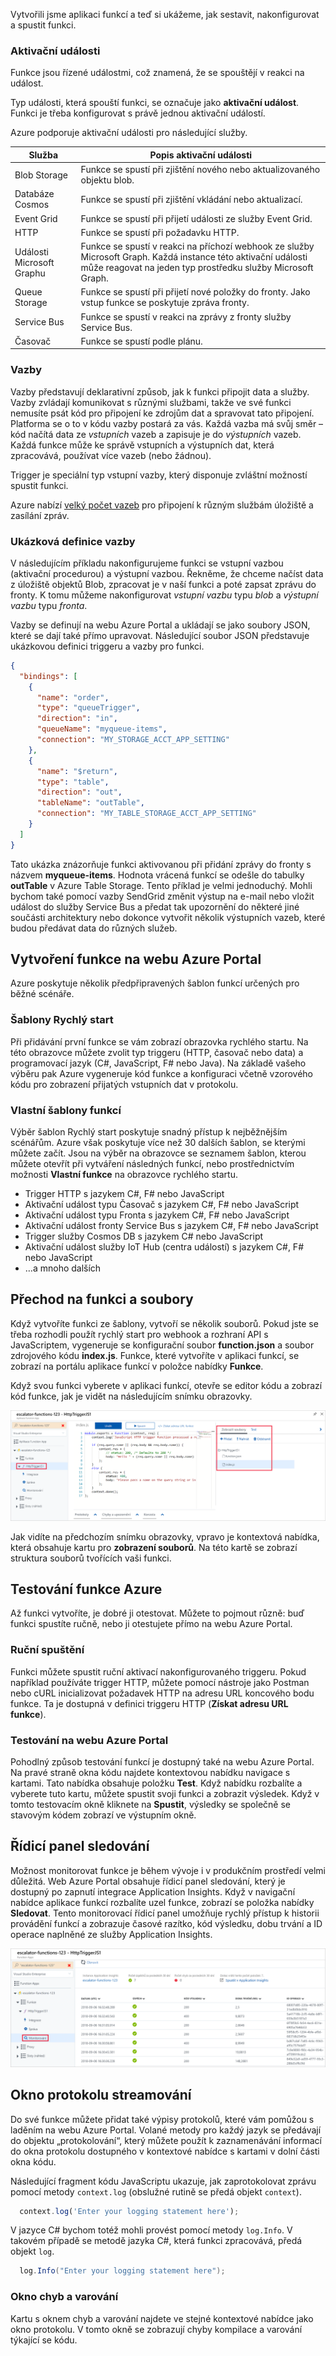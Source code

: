 Vytvořili jsme aplikaci funkcí a teď si ukážeme, jak sestavit, nakonfigurovat a spustit funkci.

### <a name="triggers"></a>Aktivační události

Funkce jsou řízené událostmi, což znamená, že se spouštějí v reakci na událost.

Typ události, která spouští funkci, se označuje jako **aktivační událost**. Funkci je třeba konfigurovat s právě jednou aktivační událostí.

Azure podporuje aktivační události pro následující služby.

| Služba                 | Popis aktivační události  |
|-------------------------|---------|
| Blob Storage            | Funkce se spustí při zjištění nového nebo aktualizovaného objektu blob.       |
| Databáze Cosmos               | Funkce se spustí při zjištění vkládání nebo aktualizací.      |
| Event Grid              | Funkce se spustí při přijetí události ze služby Event Grid.       |
| HTTP                    | Funkce se spustí při požadavku HTTP.      |
| Události Microsoft Graphu  | Funkce se spustí v reakci na příchozí webhook ze služby Microsoft Graph. Každá instance této aktivační události může reagovat na jeden typ prostředku služby Microsoft Graph.       |
| Queue Storage           | Funkce se spustí při přijetí nové položky do fronty. Jako vstup funkce se poskytuje zpráva fronty.      |
| Service Bus             | Funkce se spustí v reakci na zprávy z fronty služby Service Bus.       |
| Časovač                   | Funkce se spustí podle plánu.       |

### <a name="bindings"></a>Vazby

Vazby představují deklarativní způsob, jak k funkci připojit data a služby. Vazby zvládají komunikovat s různými službami, takže ve své funkci nemusíte psát kód pro připojení ke zdrojům dat a spravovat tato připojení. Platforma se o to v kódu vazby postará za vás. Každá vazba má svůj směr – kód načítá data ze *vstupních* vazeb a zapisuje je do *výstupních* vazeb. Každá funkce může ke správě vstupních a výstupních dat, která zpracovává, používat více vazeb (nebo žádnou).

Trigger je speciální typ vstupní vazby, který disponuje zvláštní možností spustit funkci.

Azure nabízí [velký počet vazeb](https://docs.microsoft.com/azure/azure-functions/functions-triggers-bindings#supported-bindings) pro připojení k různým službám úložiště a zasílání zpráv.

### <a name="a-sample-binding-definition"></a>Ukázková definice vazby

V následujícím příkladu nakonfigurujeme funkci se vstupní vazbou (aktivační procedurou) a výstupní vazbou. Řekněme, že chceme načíst data z úložiště objektů Blob, zpracovat je v naší funkci a poté zapsat zprávu do fronty. K tomu můžeme nakonfigurovat _vstupní vazbu_ typu *blob* a _výstupní vazbu_ typu *fronta*.

Vazby se definují na webu Azure Portal a ukládají se jako soubory JSON, které se dají také přímo upravovat. Následující soubor JSON představuje ukázkovou definici triggeru a vazby pro funkci.

```json
{
  "bindings": [
    {
      "name": "order",
      "type": "queueTrigger",
      "direction": "in",
      "queueName": "myqueue-items",
      "connection": "MY_STORAGE_ACCT_APP_SETTING"
    },
    {
      "name": "$return",
      "type": "table",
      "direction": "out",
      "tableName": "outTable",
      "connection": "MY_TABLE_STORAGE_ACCT_APP_SETTING"
    }
  ]
}
```

Tato ukázka znázorňuje funkci aktivovanou při přidání zprávy do fronty s názvem **myqueue-items**. Hodnota vrácená funkcí se odešle do tabulky **outTable** v Azure Table Storage. Tento příklad je velmi jednoduchý. Mohli bychom také pomocí vazby SendGrid změnit výstup na e-mail nebo vložit událost do služby Service Bus a předat tak upozornění do některé jiné součásti architektury nebo dokonce vytvořit několik výstupních vazeb, které budou předávat data do různých služeb.

## <a name="creating-a-function-in-the-azure-portal"></a>Vytvoření funkce na webu Azure Portal

Azure poskytuje několik předpřipravených šablon funkcí určených pro běžné scénáře.

### <a name="quickstart-templates"></a>Šablony Rychlý start

Při přidávání první funkce se vám zobrazí obrazovka rychlého startu. Na této obrazovce můžete zvolit typ triggeru (HTTP, časovač nebo data) a programovací jazyk (C#, JavaScript, F# nebo Java). Na základě vašeho výběru pak Azure vygeneruje kód funkce a konfiguraci včetně vzorového kódu pro zobrazení přijatých vstupních dat v protokolu.

### <a name="custom-function-templates"></a>Vlastní šablony funkcí

Výběr šablon Rychlý start poskytuje snadný přístup k nejběžnějším scénářům. Azure však poskytuje více než 30 dalších šablon, se kterými můžete začít. Jsou na výběr na obrazovce se seznamem šablon, kterou můžete otevřít při vytváření následných funkcí, nebo prostřednictvím možnosti **Vlastní funkce** na obrazovce rychlého startu.

- Trigger HTTP s jazykem C#, F# nebo JavaScript
- Aktivační událost typu Časovač s jazykem C#, F# nebo JavaScript
- Aktivační událost typu Fronta s jazykem C#, F# nebo JavaScript
- Aktivační událost fronty Service Bus s jazykem C#, F# nebo JavaScript
- Trigger služby Cosmos DB s jazykem C# nebo JavaScript
- Aktivační událost služby IoT Hub (centra událostí) s jazykem C#, F# nebo JavaScript
- …a mnoho dalších

## <a name="navigating-to-your-function-and-files"></a>Přechod na funkci a soubory

Když vytvoříte funkci ze šablony, vytvoří se několik souborů. Pokud jste se třeba rozhodli použít rychlý start pro webhook a rozhraní API s JavaScriptem, vygeneruje se konfigurační soubor **function.json** a soubor zdrojového kódu **index.js**. Funkce, které vytvoříte v aplikaci funkcí, se zobrazí na portálu aplikace funkcí v položce nabídky **Funkce**.

Když svou funkci vyberete v aplikaci funkcí, otevře se editor kódu a zobrazí kód funkce, jak je vidět na následujícím snímku obrazovky.

![Snímek obrazovky webu Azure Portal znázorňující okno editoru funkcí včetně rozbalené nabídky pro zobrazení souborů s vybranou funkcí HttpTriggerJS1 v navigaci aplikace funkcí a zvýrazněnou nabídkou pro zobrazení souborů](../media/4-file-navigation.png)

Jak vidíte na předchozím snímku obrazovky, vpravo je kontextová nabídka, která obsahuje kartu pro **zobrazení souborů**. Na této kartě se zobrazí struktura souborů tvořících vaši funkci.

## <a name="testing-your-azure-function"></a>Testování funkce Azure

Až funkci vytvoříte, je dobré ji otestovat. Můžete to pojmout různě: buď funkci spustíte ručně, nebo ji otestujete přímo na webu Azure Portal.

### <a name="manual-execution"></a>Ruční spuštění

Funkci můžete spustit ruční aktivací nakonfigurovaného triggeru. Pokud například používáte trigger HTTP, můžete pomocí nástroje jako Postman nebo cURL inicializovat požadavek HTTP na adresu URL koncového bodu funkce. Ta je dostupná v definici triggeru HTTP (**Získat adresu URL funkce**).

### <a name="testing-in-the-azure-portal"></a>Testování na webu Azure Portal

Pohodlný způsob testování funkcí je dostupný také na webu Azure Portal. Na pravé straně okna kódu najdete kontextovou nabídku navigace s kartami. Tato nabídka obsahuje položku **Test**. Když nabídku rozbalíte a vyberete tuto kartu, můžete spustit svoji funkci a zobrazit výsledek. Když v tomto testovacím okně kliknete na **Spustit**, výsledky se společně se stavovým kódem zobrazí ve výstupním okně.

## <a name="monitoring-dashboard"></a>Řídicí panel sledování

Možnost monitorovat funkce je během vývoje i v produkčním prostředí velmi důležitá. Web Azure Portal obsahuje řídicí panel sledování, který je dostupný po zapnutí integrace Application Insights. Když v navigační nabídce aplikace funkcí rozbalíte uzel funkce, zobrazí se položka nabídky **Sledovat**. Tento monitorovací řídicí panel umožňuje rychlý přístup k historii provádění funkcí a zobrazuje časové razítko, kód výsledku, dobu trvání a ID operace naplněné ze služby Application Insights.

![Snímek obrazovky webu Azure Portal znázorňující okno Sledovat funkce HTTP s několika výsledky funkce a jejich odpovídajícími stavovými kódy a zvýrazněnou položkou nabídky funkce Modul](../media/4-monitor-function.png)

## <a name="streaming-log-window"></a>Okno protokolu streamování

Do své funkce můžete přidat také výpisy protokolů, které vám pomůžou s laděním na webu Azure Portal. Volané metody pro každý jazyk se předávají do objektu „protokolování“, který můžete použít k zaznamenávání informací do okna protokolu dostupného v kontextové nabídce s kartami v dolní části okna kódu.

Následující fragment kódu JavaScriptu ukazuje, jak zaprotokolovat zprávu pomocí metody `context.log` (obslužné rutině se předá objekt `context`).

```javascript
  context.log('Enter your logging statement here');
```

V jazyce C# bychom totéž mohli provést pomocí metody `log.Info`. V takovém případě se metodě jazyka C#, která funkci zpracovává, předá objekt `log`.

```csharp
  log.Info("Enter your logging statement here");
```

### <a name="errors-and-warnings-window"></a>Okno chyb a varování

Kartu s oknem chyb a varování najdete ve stejné kontextové nabídce jako okno protokolu. V tomto okně se zobrazují chyby kompilace a varování týkající se kódu.
